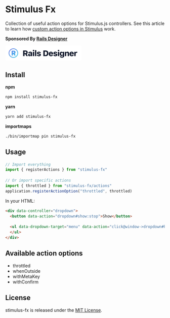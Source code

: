 # Stimulus Fx

Collection of useful action options for Stimulus.js controllers. See this article to learn how [custom action options in Stimulus](https://railsdesigner.com/stimulus-custom-action-options/) work.


**Sponsored By [Rails Designer](https://railsdesigner.com/)**

<a href="https://railsdesigner.com/" target="_blank">
  <img src="https://raw.githubusercontent.com/Rails-Designer/stimulus-fx/main/docs/rails_designer_icon.jpg" alt="Rails Designer logo"  width="240" />
</a>


## Install

**npm**
```bash
npm install stimulus-fx
```

**yarn**
```bash
yarn add stimulus-fx
```

**importmaps**
```bash
./bin/importmap pin stimulus-fx
```


## Usage

```javascript
// Import everything
import { registerActions } from "stimulus-fx"

// Or import specific actions
import { throttled } from "stimulus-fx/actions"
application.registerActionOption("throttled", throttled)
```

In your HTML:
```html
<div data-controller="dropdown">
  <button data-action="dropdown#show:stop">Show</button>

  <ul data-dropdown-target="menu" data-action="click@window->dropdown#hide:whenOutside">
  </ul>
</div>
```


## Available action options

- throttled
- whenOutside
- withMetaKey
- withConfirm


## License

stimulus-fx is released under the [MIT License](https://opensource.org/licenses/MIT).
